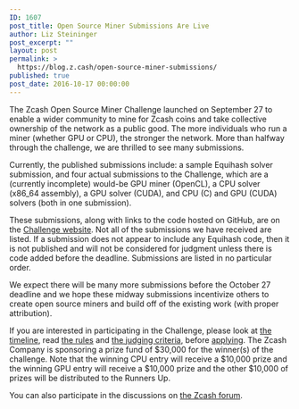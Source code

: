 ```yaml
---
ID: 1607
post_title: Open Source Miner Submissions Are Live
author: Liz Steininger
post_excerpt: ""
layout: post
permalink: >
  https://blog.z.cash/open-source-miner-submissions/
published: true
post_date: 2016-10-17 00:00:00
---
```

<p>The Zcash Open Source Miner Challenge launched on September 27 to enable a wider community to mine for Zcash coins and take collective ownership of the network as a public good. The more individuals who run a miner (whether GPU or CPU), the stronger the network. More than halfway through the challenge, we are thrilled to see many submissions.</p>
<p>Currently, the published submissions include: a sample Equihash solver submission, and four actual submissions to the Challenge, which are a (currently incomplete) would-be GPU miner (OpenCL), a CPU solver (x86_64 assembly), a GPU solver (CUDA), and CPU (C) and GPU (CUDA) solvers (both in one submission).</p>
<p>These submissions, along with links to the code hosted on GitHub, are on the <a class="reference external" href="https://zcashminers.org/submissions">Challenge website</a>. Not all of the submissions we have received are listed. If a submission does not appear to include any Equihash code, then it is not published and will not be considered for judgment unless there is code added before the deadline. Submissions are listed in no particular order.</p>
<p>We expect there will be many more submissions before the October 27 deadline and we hope these midway submissions incentivize others to create open source miners and build off of the existing work (with proper attribution).</p>
<p>If you are interested in participating in the Challenge, please look at <a class="reference external" href="https://zcashminers.org/timeline">the timeline</a>, read <a class="reference external" href="https://zcashminers.org/rules">the rules</a> and <a class="reference external" href="https://zcashminers.org/judging">the judging criteria</a>, before <a class="reference external" href="https://zcashminers.org/apply">applying</a>. The Zcash Company is sponsoring a prize fund of $30,000 for the winner(s) of the challenge. Note that the winning CPU entry will receive a $10,000 prize and the winning GPU entry will receive a $10,000 prize and the other $10,000 of prizes will be distributed to the Runners Up.</p>
<p>You can also participate in the discussions on <a class="reference external" href="https://forum.z.cash/">the Zcash forum</a>.</p>